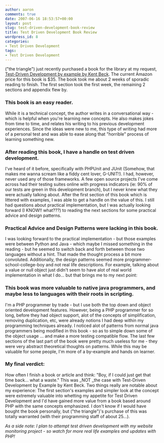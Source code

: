 ```yaml
---
author: aaron
comments: true
date: 2007-06-16 18:53:57+00:00
layout: post
slug: test-driven-development-book-review
title: Test Driven Development Book Review
wordpress_id: 8
categories:
- Test Driven Development
tags:
- Test Driven Development
---
```


("the triangle") just recently purchased a book for the library at my request, [Test-Driven Development by example by Kent Beck](http://www.amazon.com/Test-Driven-Development-Addison-Wesley-Signature/dp/0321146530/ref=sr_1_1/105-6718214-8033249?ie=UTF8&s=books&qid=1182019016&sr=8-1).  The current Amazon price for this book is $35.  The book took me about 2 weeks of sporadic reading to finish.  The first section took the first week, the remaining 2 sections and appendix flew by.



### This book is an easy reader.



While it is a technical concept, the author writes in a conversational way - which is helpful when you're learning new concepts.  He also makes jokes from time to time, and relates his writing to his previous development experiences.  Since the ideas were new to me, this type of writing had more of a personal test and was able to ease along that "horrible" process of learning something new.



### After reading this book, I have a handle on test driven development.



I've heard of it before, specifically with PHPUnit and JUnit (Somehow, that makes me wanna scream like a fiddy cent lover, G-UNIT!).  I had, however, never used any of those frameworks.  A few open source projects I've come across had their testing suites online with progress indicators (ie: 90% of our tests are green in this development branch), but I never knew what they were actually talking about.  After the first section of this book which is littered with examples, I was able to get a handle on the value of this.  I still had questions about practical implementation, but I was actually looking forward (I KNOW!! what???) to reading the next sections for some practical advice and design patterns.



### Practical Advice and Design Patterns were lacking in this book.



I was looking forward to the practical implementation - but those examples were between Python and Java - which maybe I missed something in the reading - but he seemed to switch back and forth between those two languages without a hint.  That made the thought process a bit more convoluted.  Additionally, the design patterns seemed more programmer-school-college-boy and not real life descriptions.  For example, talking about a value or null object just didn't seem to have alot of real world implementation in what I do... but that brings me to my next point:



### This book was more valuable to native java programmers, and maybe less to languages with their roots in scripting.



I'm a PHP programmer by trade - but I use both the top down and object oriented development features.  However, being a PHP programmer for so long, before they had object support, alot of the concepts of simplification, removing duplication, etc, were already notions I had deep within my programming techniques already.  I noticed alot of patterns from normal java programmers being modified in this book - so as to simple down some of the object usage ... and make a more testing compatible flow.  The last few sections of the last part of the book were pretty much useless for me - they were very abstract theoretical thoughts on patterns.  While this may be valuable for some people, I'm more of a by-example and hands on learner.



### My final verdict:



How often I finish a book or article and think: "Boy, if I could just get that time back... what a waste."  This was _NOT  _the case with Test-Driven Development by Example by Kent Beck.  Two things really are notable about my experience: The first section's examples and simpler look at the concept were extremely valuable into whetting my appetite for Test Driven Development and I'd have gained more value from a book based around PHP with the same concepts emphasized.  I don't know if I would have bought the book personally, but ("the triangle")'s purchase of this was totally warranted (with their programming staff of about 25...).

_As a side note: I plan to attempt test driven development with my website monitoring project - so watch for more real life examples and updates with PHP!_
